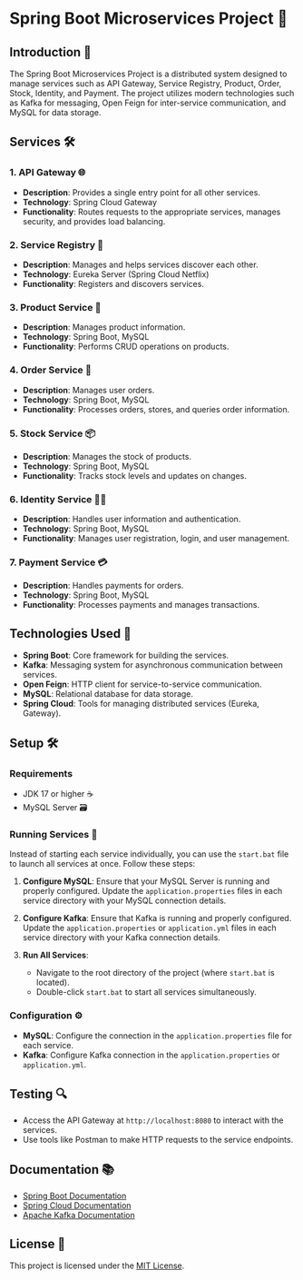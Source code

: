 # Spring Boot Microservices Project 🚀

## Introduction 🌟

The Spring Boot Microservices Project is a distributed system designed to manage services such as API Gateway, Service Registry, Product, Order, Stock, Identity, and Payment. The project utilizes modern technologies such as Kafka for messaging, Open Feign for inter-service communication, and MySQL for data storage.

## Services 🛠️

### 1. API Gateway 🌐
- **Description**: Provides a single entry point for all other services.
- **Technology**: Spring Cloud Gateway
- **Functionality**: Routes requests to the appropriate services, manages security, and provides load balancing.

### 2. Service Registry 📜
- **Description**: Manages and helps services discover each other.
- **Technology**: Eureka Server (Spring Cloud Netflix)
- **Functionality**: Registers and discovers services.

### 3. Product Service 🛒
- **Description**: Manages product information.
- **Technology**: Spring Boot, MySQL
- **Functionality**: Performs CRUD operations on products.

### 4. Order Service 🧾
- **Description**: Manages user orders.
- **Technology**: Spring Boot, MySQL
- **Functionality**: Processes orders, stores, and queries order information.

### 5. Stock Service 📦
- **Description**: Manages the stock of products.
- **Technology**: Spring Boot, MySQL
- **Functionality**: Tracks stock levels and updates on changes.

### 6. Identity Service 🧑‍💻
- **Description**: Handles user information and authentication.
- **Technology**: Spring Boot, MySQL
- **Functionality**: Manages user registration, login, and user management.

### 7. Payment Service 💳
- **Description**: Handles payments for orders.
- **Technology**: Spring Boot, MySQL
- **Functionality**: Processes payments and manages transactions.

## Technologies Used 🔧

- **Spring Boot**: Core framework for building the services.
- **Kafka**: Messaging system for asynchronous communication between services.
- **Open Feign**: HTTP client for service-to-service communication.
- **MySQL**: Relational database for data storage.
- **Spring Cloud**: Tools for managing distributed services (Eureka, Gateway).

## Setup 🛠️

### Requirements
- JDK 17 or higher ☕
- MySQL Server 🗃️

### Running Services 🚀

Instead of starting each service individually, you can use the `start.bat` file to launch all services at once. Follow these steps:

1. **Configure MySQL**: Ensure that your MySQL Server is running and properly configured. Update the `application.properties` files in each service directory with your MySQL connection details.

2. **Configure Kafka**: Ensure that Kafka is running and properly configured. Update the `application.properties` or `application.yml` files in each service directory with your Kafka connection details.

3. **Run All Services**:
   - Navigate to the root directory of the project (where `start.bat` is located).
   - Double-click `start.bat` to start all services simultaneously.

### Configuration ⚙️

- **MySQL**: Configure the connection in the `application.properties` file for each service.
- **Kafka**: Configure Kafka connection in the `application.properties` or `application.yml`.

## Testing 🔍

- Access the API Gateway at `http://localhost:8080` to interact with the services.
- Use tools like Postman to make HTTP requests to the service endpoints.

## Documentation 📚

- [Spring Boot Documentation](https://spring.io/projects/spring-boot)
- [Spring Cloud Documentation](https://spring.io/projects/spring-cloud)
- [Apache Kafka Documentation](https://kafka.apache.org/documentation/)

## License 📝

This project is licensed under the [MIT License](LICENSE).
